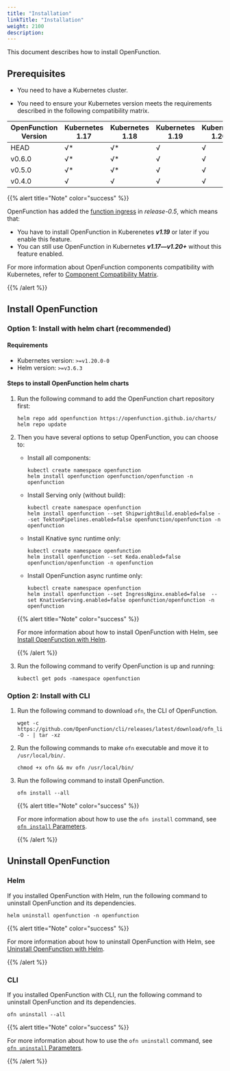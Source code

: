 ```yaml
---
title: "Installation"
linkTitle: "Installation"
weight: 2100
description:
---
```


This document describes how to install OpenFunction.

## Prerequisites

- You need to have a Kubernetes cluster.

- You need to ensure your Kubernetes version meets the requirements described in the following compatibility matrix. 

| OpenFunction Version | Kubernetes 1.17 | Kubernetes 1.18 | Kubernetes 1.19 | Kubernetes 1.20+ |
| -------------------- | --------------- | --------------- | --------------- | ---------------- |
| HEAD                 | √*              | √*              | √               | √                |
| v0.6.0               | √*              | √*              | √               | √                |
| v0.5.0               | √*              | √*              | √               | √                |
| v0.4.0               | √               | √               | √               | √                |

{{% alert title="Note" color="success" %}}

OpenFunction has added the [function ingress](../../concepts/domain) in *release-0.5*, which means that:

- You have to install OpenFunction in Kuberenetes ***v1.19*** or later if you enable this feature.
- You can still use OpenFunction in Kubernetes ***v1.17—v1.20+*** without this feature enabled.

For more information about OpenFunction components compatibility with Kubernetes, refer to [Component Compatibility Matrix](../../best-practices/customize-components#component-compatibility-matrix).

{{% /alert %}}

## Install OpenFunction

### Option 1: Install with helm chart (recommended)

#### Requirements
- Kubernetes version: `>=v1.20.0-0`
- Helm version: `>=v3.6.3`

#### Steps to install OpenFunction helm charts

1. Run the following command to add the OpenFunction chart repository first:
   ```shell
   helm repo add openfunction https://openfunction.github.io/charts/
   helm repo update
   ```

2. Then you have several options to setup OpenFunction, you can choose to:

   - Install all components:
      ```shell
      kubectl create namespace openfunction
      helm install openfunction openfunction/openfunction -n openfunction
      ```
   
   - Install Serving only (without build):
      ```shell
      kubectl create namespace openfunction
      helm install openfunction --set ShipwrightBuild.enabled=false --set TektonPipelines.enabled=false openfunction/openfunction -n openfunction
      ```
   
   - Install Knative sync runtime only:
      ```shell
      kubectl create namespace openfunction
      helm install openfunction --set Keda.enabled=false openfunction/openfunction -n openfunction
      ```
   
   - Install OpenFunction async runtime only:
      ```shell
      kubectl create namespace openfunction
      helm install openfunction --set IngressNginx.enabled=false  --set KnativeServing.enabled=false openfunction/openfunction -n openfunction
      ```

   {{% alert title="Note" color="success" %}}

   For more information about how to install OpenFunction with Helm, see [Install OpenFunction with Helm](https://github.com/OpenFunction/charts/tree/release-0.6#install-the-chart).

   {{% /alert %}}

3. Run the following command to verify OpenFunction is up and running:
   ```shell
   kubectl get pods -namespace openfunction
   ```

### Option 2: Install with CLI

1. Run the following command to download `ofn`, the CLI of OpenFunction.

   ```shell
   wget -c  https://github.com/OpenFunction/cli/releases/latest/download/ofn_linux_amd64.tar.gz -O - | tar -xz
   ```

2. Run the following commands to make `ofn` executable and move it to `/usr/local/bin/`.

   ```shell
   chmod +x ofn && mv ofn /usr/local/bin/
   ```

3. Run the following command to install OpenFunction.

   ```shell
   ofn install --all
   ```

   {{% alert title="Note" color="success" %}}

   For more information about how to use the `ofn install` command, see [`ofn install` Parameters](../../reference/cli#ofn-install-parameters).

   {{% /alert %}}

## Uninstall OpenFunction
### Helm
If you installed OpenFunction with Helm, run the following command to uninstall OpenFunction and its dependencies.
```shell
helm uninstall openfunction -n openfunction
```
{{% alert title="Note" color="success" %}}

For more information about how to uninstall OpenFunction with Helm, see [Uninstall OpenFunction with Helm](https://github.com/OpenFunction/charts/tree/release-0.6#uninstall-the-chart).

{{% /alert %}}

### CLI
If you installed OpenFunction with CLI, run the following command to uninstall OpenFunction and its dependencies.
```shell
ofn uninstall --all
```

{{% alert title="Note" color="success" %}}

For more information about how to use the `ofn uninstall` command, see [`ofn uninstall` Parameters](../../reference/cli#ofn-uninstall-parameters).

{{% /alert %}}


